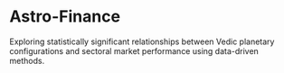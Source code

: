 # Astro-Finance
Exploring statistically significant relationships between Vedic planetary configurations and sectoral market performance using data-driven methods.
